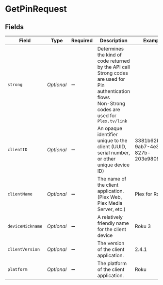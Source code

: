# GetPinRequest


## Fields

| Field                                                                                                                                                 | Type                                                                                                                                                  | Required                                                                                                                                              | Description                                                                                                                                           | Example                                                                                                                                               |
| ----------------------------------------------------------------------------------------------------------------------------------------------------- | ----------------------------------------------------------------------------------------------------------------------------------------------------- | ----------------------------------------------------------------------------------------------------------------------------------------------------- | ----------------------------------------------------------------------------------------------------------------------------------------------------- | ----------------------------------------------------------------------------------------------------------------------------------------------------- |
| `strong`                                                                                                                                              | *Optional<Boolean>*                                                                                                                                   | :heavy_minus_sign:                                                                                                                                    | Determines the kind of code returned by the API call<br/>Strong codes are used for Pin authentication flows<br/>Non-Strong codes are used for `Plex.tv/link`<br/> |                                                                                                                                                       |
| `clientID`                                                                                                                                            | *Optional<String>*                                                                                                                                    | :heavy_minus_sign:                                                                                                                                    | An opaque identifier unique to the client (UUID, serial number, or other unique device ID)                                                            | 3381b62b-9ab7-4e37-827b-203e9809eb58                                                                                                                  |
| `clientName`                                                                                                                                          | *Optional<String>*                                                                                                                                    | :heavy_minus_sign:                                                                                                                                    | The name of the client application. (Plex Web, Plex Media Server, etc.)                                                                               | Plex for Roku                                                                                                                                         |
| `deviceNickname`                                                                                                                                      | *Optional<String>*                                                                                                                                    | :heavy_minus_sign:                                                                                                                                    | A relatively friendly name for the client device                                                                                                      | Roku 3                                                                                                                                                |
| `clientVersion`                                                                                                                                       | *Optional<String>*                                                                                                                                    | :heavy_minus_sign:                                                                                                                                    | The version of the client application.                                                                                                                | 2.4.1                                                                                                                                                 |
| `platform`                                                                                                                                            | *Optional<String>*                                                                                                                                    | :heavy_minus_sign:                                                                                                                                    | The platform of the client application.                                                                                                               | Roku                                                                                                                                                  |